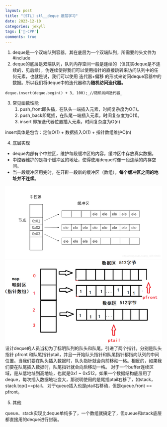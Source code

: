 ```yaml
---
layout: post
title: "[STL] stl__deque 底层学习"
date: 2023-12-10
categories: jekyll
tags: ['🥁-CPP']
comments: true
---
```


1. deque是一个双端队列容器，其在底层为一个双端队列，所需要的头文件为#include<deque>
2. deque的底层是双端队列，队列内存空间一般是连续的（但其实deque是不连续的，见后续），伪连续使得我们可以使用指针的直接跳转来访问队列中的任何元素，也就是说，我们可以使用 迭代器+偏移 的形式来访问deque容器中的数据。所以我们将deque中的迭代器称为**随机访问迭代器。**

`deque.insert(deque.begin() + 3, 100);_//随机访问迭代器_`

3. 常见函数性能
   1. push_front即头插，在队头一端插入元素，时间复杂度为O(1)。
   2. push_back即尾插，在队尾一端插入元素，时间复杂度为O(1)。
   3. insert 即按迭代器位置插入元素，时间复杂度为O(n)

insert具体是包含：定位O(1) + 数据插入O(1) + 指针数组维护O(n)

4. 底层实现
- deque内部有个中控区，维护每段缓冲区的内容，缓冲区中存放真实数据。
- 中控器维护的是每个缓冲区的地址，使得使用deque时像一段连续的内存空间。
- 当一段缓冲区用完时，在开辟一段新的缓冲区（数组），**每个缓冲区之间的地址并不连续**。

![image.png](images/1686559214709-c03fd42b-d6b7-45e7-bec7-e7783d4d1cd0.png)
![image.png](images/1686559366927-6abb97e3-4430-4592-9568-6cfeda662886.png)
设计deque的人员当初为了标明队列的队头和队尾，引进了两个指针。分别是队头指针 pfront 和队尾指针ptail，并且一开始队头指针和队尾指针都指向队列的中间位置。当我们要在队头插入数据时，队头指针就会向前移动一格。相反的，如果我们要在队尾插入数据时，队尾指针就会向后移动一格。
对于一个buffer连续区域，是从低地址到高地址，也就是0x1 ~ 0x512，如果一个数据结构底层用了deque，每次插入数据地址变大，那说明使用的是尾插ptail右移了，如stack，stack.top()==ptail。
对于queue插入也是ptail右移动，但是queue.front == pfront。

5. 其他

queue、stack实现比deque单纯多了，一个数组就搞定了，但queue和stack底层都直接用的deque进行封装。




